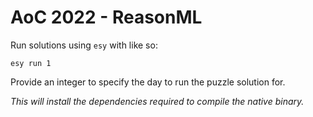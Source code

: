 # AoC 2022 - ReasonML 

Run solutions using `esy` with like so:

```
esy run 1
```

Provide an integer to specify the day to run the puzzle solution for.

_This will install the dependencies required to compile the native binary._
